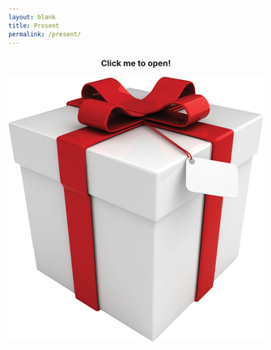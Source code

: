 ```yaml
---
layout: blank
title: Present
permalink: /present/
---
```

<h3 style="text-align: center; margin-bottom: 16px;">Click me to open!</h3>
<a href="/present-open/">
	<img src="/img/present/present.png" alt="">
</a>